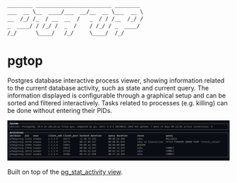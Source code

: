     ________ ________________________ ________
    ___  __ \__  ____/___  __/__  __ \___  __ \
    __  /_/ /_  / __  __  /   _  / / /__  /_/ /
    _  ____/ / /_/ /  _  /    / /_/ / _  ____/
    /_/      \____/   /_/     \____/  /_/
# pgtop #
Postgres database interactive process viewer, showing information related to the current database activity,
such as state and current query.
The information displayed is configurable through a graphical setup and can be sorted and filtered interactively.
Tasks related to processes (e.g. killing) can be done without entering their PIDs.

![](screenshot.png)

Built on top of the [pg_stat_activity view](https://www.postgresql.org/docs/9.4/monitoring-stats.html#PG-STAT-ACTIVITY-VIEW).

